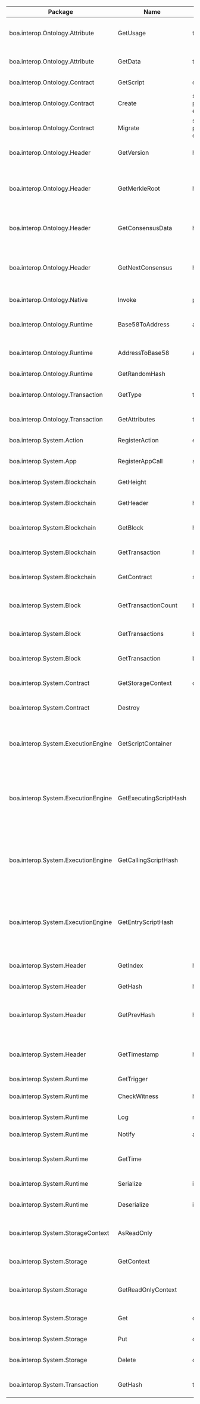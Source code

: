 | Package | Name | Parameter |      |
| ---- | ---- | ---- | ---- |
|           boa.interop.Ontology.Attribute |                  GetUsage |                                   transaction_attr | get transaction attribute usage |
|           boa.interop.Ontology.Attribute |                   GetData |                                   transaction_attr | get transaction attribute data |
|            boa.interop.Ontology.Contract |                 GetScript |                                           contract | get contract script hash |
|            boa.interop.Ontology.Contract |                    Create | script, parameter_list, return_type, properties, name, version, author, email, description | create a contract |
|            boa.interop.Ontology.Contract |                   Migrate | script, parameter_list, return_type, properties, name, version, author, email, description | migrate  contract |
|              boa.interop.Ontology.Header |                GetVersion |                                             header | get the version of header |
|              boa.interop.Ontology.Header |             GetMerkleRoot |                                             header | get the merkle root of the transactions contained in the block |
|              boa.interop.Ontology.Header |          GetConsensusData |                                             header | get the address of the consensus |
|              boa.interop.Ontology.Header |          GetNextConsensus |                                             header | get the address where the next consensus will occur |
|              boa.interop.Ontology.Native |                    Invoke |                   param,method,contractAddress,ver | nvoke native contract |
|             boa.interop.Ontology.Runtime |           Base58ToAddress |                                                arg | transfer base58 address to byte array |
|             boa.interop.Ontology.Runtime |           AddressToBase58 |                                                arg | byte array address to base58 |
|             boa.interop.Ontology.Runtime |             GetRandomHash |                                                    | get current block hash |
|         boa.interop.Ontology.Transaction |                   GetType |                                        transaction | get transaction type |
|         boa.interop.Ontology.Transaction |             GetAttributes |                                        transaction | get transaction attributes |
|                boa.interop.System.Action |            RegisterAction |                                  event_name, *args | register a notirfy event |
|                   boa.interop.System.App |           RegisterAppCall |                         smart_contract_hash, *args | call other smart contract |
|            boa.interop.System.Blockchain |                 GetHeight |                                                    | get height of block chain |
|            boa.interop.System.Blockchain |                 GetHeader |                                     height_or_hash | get header by height or hash |
|            boa.interop.System.Blockchain |                  GetBlock |                                     height_or_hash | get block by height or hash |
|            boa.interop.System.Blockchain |            GetTransaction |                                               hash | get transaction by hash |
|            boa.interop.System.Blockchain |               GetContract |                                        script_hash | get contract by script hash |
|                 boa.interop.System.Block |       GetTransactionCount |                                              block | get transaction count of block |
|                 boa.interop.System.Block |           GetTransactions |                                              block | get transactions of block |
|                 boa.interop.System.Block |            GetTransaction |                                       block, index | get the transaction by index |
|              boa.interop.System.Contract |         GetStorageContext |                                           contract | get contract storage context |
|              boa.interop.System.Contract |                   Destroy |                                                    | destroy current contract(self) |
|       boa.interop.System.ExecutionEngine |        GetScriptContainer |                                                    | get the current script container of a smart contract execution |
|       boa.interop.System.ExecutionEngine |    GetExecutingScriptHash |                                                    | get the hash of the script ( smart contract ) which is currently being executed |
|       boa.interop.System.ExecutionEngine |      GetCallingScriptHash |                                                    | get the hash of the script ( smart contract ) which began execution of the current script. |
|       boa.interop.System.ExecutionEngine |        GetEntryScriptHash |                                                    | get the hash of the script ( smart contract ) which began execution of the smart contract. |
|                boa.interop.System.Header |                  GetIndex |                                             header | get the height/index of header |
|                boa.interop.System.Header |                   GetHash |                                             header | get the hash of header |
|                boa.interop.System.Header |               GetPrevHash |                                             header | get the hash of the previous header in the blockchain        |
|                boa.interop.System.Header |              GetTimestamp |                                             header | get the timestamp of when the header was created |
|               boa.interop.System.Runtime |                GetTrigger |                                                    | get trigger |
|               boa.interop.System.Runtime |              CheckWitness |                                     hash_or_pubkey | check the witness of address |
|               boa.interop.System.Runtime |                       Log |                                            message | print log on node |
|               boa.interop.System.Runtime |                    Notify |                                                arg | add notify to event |
|               boa.interop.System.Runtime |                   GetTime |                                                    | get timestamp of most recent block |
|               boa.interop.System.Runtime |                 Serialize |                                               item | serialize item to byte array |
|               boa.interop.System.Runtime |               Deserialize |                                               item | deserialize byte array to item |
|        boa.interop.System.StorageContext |                AsReadOnly |                                                    | Convert Storage Context to ReadOnly |
|               boa.interop.System.Storage |                GetContext |                                                    | get the storage context |
|               boa.interop.System.Storage |        GetReadOnlyContext |                                                    | get the readOnly Storage Context |
|               boa.interop.System.Storage |                       Get |                                       context, key | get the storage by key |
|               boa.interop.System.Storage |                       Put |                                context, key, value | put the key-value storage |
|               boa.interop.System.Storage |                    Delete |                                       context, key | delete storage by key |
|           boa.interop.System.Transaction |                   GetHash |                                        transaction | Get the Transaction of hash |



